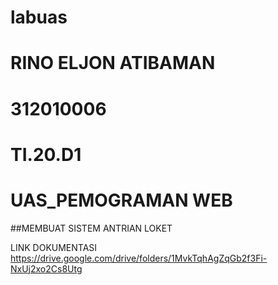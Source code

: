# labuas
# RINO ELJON ATIBAMAN
# 312010006
# TI.20.D1
# UAS_PEMOGRAMAN WEB

##MEMBUAT SISTEM ANTRIAN LOKET

LINK DOKUMENTASI
https://drive.google.com/drive/folders/1MvkTqhAgZqGb2f3Fi-NxUj2xo2Cs8Utg
